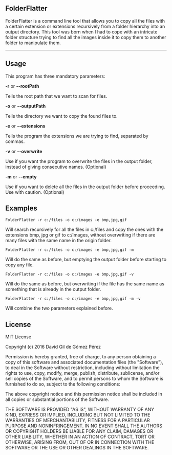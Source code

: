 ## FolderFlatter


FolderFlatter is a command line tool that allows you to copy all the files with a certain extension or extensions recursively 
from a folder hierarchy into an output directory. This tool was born when I had to cope with an intricate folder structure 
trying to find all the images inside it to copy them to another folder to manipulate them.

- - - 

## Usage


This program has three mandatory parameters:

**-r** or **--rootPath**

Tells the root path that we want to scan for files.

**-o** or **--outputPath**

Tells the directory we want to copy the found files to.

**-e** or **--extensions**

Tells the program the extensions we are trying to find, separated by commas.

**-v** or **--overwrite**

Use if you want the program to overwrite the files in the output folder, instead of giving consecutive names. (Optional)

**-m** or **--empty**

Use if you want to delete all the files in the output folder before proceeding. Use with caution. (Optional)

## Examples

``FolderFlatter -r c:/files -o c:/images -e bmp,jpg,gif``

Will search recursively for all the files in c:/files and copy the ones with the extensions bmp, 
jpg or gif to c:/images, without overwriting if there are many files with the same name in the origin folder.

``FolderFlatter -r c:/files -o c:/images -e bmp,jpg,gif -m``

Will do the same as before, but emptying the output folder before starting to copy any file.

``FolderFlatter -r c:/files -o c:/images -e bmp,jpg,gif -v``

Will do the same as before, but overwriting if the file has the same name as something that is already in the 
output folder.

``FolderFlatter -r c:/files -o c:/images -e bmp,jpg,gif -m -v``

Will combine the two parameters explained before.

## License

MIT License

Copyright (c) 2016 David Gil de Gómez Pérez

Permission is hereby granted, free of charge, to any person obtaining a copy
of this software and associated documentation files (the "Software"), to deal
in the Software without restriction, including without limitation the rights
to use, copy, modify, merge, publish, distribute, sublicense, and/or sell
copies of the Software, and to permit persons to whom the Software is
furnished to do so, subject to the following conditions:

The above copyright notice and this permission notice shall be included in all
copies or substantial portions of the Software.

THE SOFTWARE IS PROVIDED "AS IS", WITHOUT WARRANTY OF ANY KIND, EXPRESS OR
IMPLIED, INCLUDING BUT NOT LIMITED TO THE WARRANTIES OF MERCHANTABILITY,
FITNESS FOR A PARTICULAR PURPOSE AND NONINFRINGEMENT. IN NO EVENT SHALL THE
AUTHORS OR COPYRIGHT HOLDERS BE LIABLE FOR ANY CLAIM, DAMAGES OR OTHER
LIABILITY, WHETHER IN AN ACTION OF CONTRACT, TORT OR OTHERWISE, ARISING FROM,
OUT OF OR IN CONNECTION WITH THE SOFTWARE OR THE USE OR OTHER DEALINGS IN THE
SOFTWARE.
